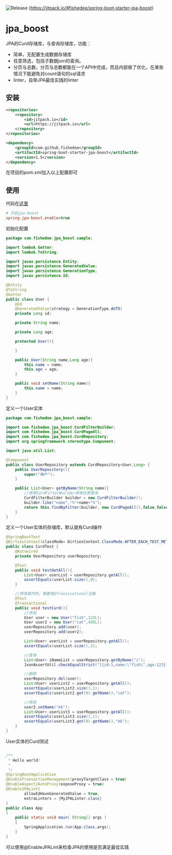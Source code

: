 ![Release](https://jitpack.io/v/fishedee/spring-boot-starter-jpa-boost.svg)
(https://jitpack.io/#fishedee/spring-boot-starter-jpa-boost)

# jpa_boost

JPA的Curd存储库，与查询存储库，功能：

* 简单，无配置生成数据存储库
* 任意筛选，包括子数据join的查询。
* 分页与总数，分页与总数都能在一个API中完成，而且内部做了优化，在某些情况下能避免对count语句的sql请求
* linter，自带JPA最佳实践的linter

## 安装

```xml
<repositories>
    <repository>
        <id>jitpack.io</id>
        <url>https://jitpack.io</url>
    </repository>
</repositories>

<dependency>
    <groupId>com.github.fishedee</groupId>
    <artifactId>spring-boot-starter-jpa-boost</artifactId>
    <version>1.5</version>
</dependency>
```

在项目的pom.xml加入以上配置即可

## 使用

代码在[这里](https://github.com/fishedee/spring-boot-starter-jpa-boost/tree/master/spring-boot-starter-jpa-boost-sample)

```ini
# 开启jpa-boost
spring.jpa-boost.enable=true
```

初始化配置

```java
package com.fishedee.jpa_boost.sample;

import lombok.Getter;
import lombok.ToString;

import javax.persistence.Entity;
import javax.persistence.GeneratedValue;
import javax.persistence.GenerationType;
import javax.persistence.Id;

@Entity
@ToString
@Getter
public class User {
    @Id
    @GeneratedValue(strategy = GenerationType.AUTO)
    private Long id;

    private String name;

    private Long age;

    protected User(){

    }

    public User(String name,Long age){
        this.name = name;
        this.age = age;
    }

    public void setName(String name){
        this.name = name;
    }
}
```

定义一个User实体

```java
package com.fishedee.jpa_boost.sample;

import com.fishedee.jpa_boost.CurdFilterBuilder;
import com.fishedee.jpa_boost.CurdPageAll;
import com.fishedee.jpa_boost.CurdRepository;
import org.springframework.stereotype.Component;

import java.util.List;

@Component
public class UserRepository extends CurdRepository<User,Long> {
    public UserRepository(){
        super("用户");
    }

    public List<User> getByName(String name){
        //使用CurdFilterBuilder来做任意查询
        CurdFilterBuilder builder = new CurdFilterBuilder();
        builder.like("name","%"+name+"%");
        return this.findByFilter(builder, new CurdPageAll(),false,false).getData();
    }
}
```

定义一个User实体的存储库，默认就有Curd操作

```java
@SpringBootTest
@DirtiesContext(classMode= DirtiesContext.ClassMode.AFTER_EACH_TEST_METHOD)
public class CurdTest {
    @Autowired
    private UserRepository userRepository;

    @Test
    public void testGetAll(){
        List<User> userList = userRepository.getAll();
        assertEquals(userList.size(),0);
    }

    //修改操作的，需要有@Transicational注解
    @Test
    @Transactional
    public void testCurd(){
        //添加
        User user = new User("fish",123L);
        User user2 = new User("cat",456L);
        userRepository.add(user);
        userRepository.add(user2);

        List<User> userList = userRepository.getAll();
        assertEquals(userList.size(),2);

        //查询
        List<User> iNameList = userRepository.getByName("i");
        JsonAssertUtil.checkEqualStrict("[{id:1,name:\"fish\",age:123}]",iNameList);

        //删除
        userRepository.del(user);
        List<User> userList2 = userRepository.getAll();
        assertEquals(userList2.size(),1);
        assertEquals(userList2.get(0).getName(),"cat");

        //修改
        user2.setName("mk");
        List<User> userList3 = userRepository.getAll();
        assertEquals(userList3.size(),1);
        assertEquals(userList3.get(0).getName(),"mk");
    }
}
```

User实体的Curd测试

```java

/**
 * Hello world!
 *
 */
@SpringBootApplication
@EnableTransactionManagement(proxyTargetClass = true)
@EnableAspectJAutoProxy(exposeProxy = true)
@EnableJPALint(
        allowIdHaveGeneratedValue = true,
        extraLinters = {MyJPALinter.class}
)
public class App 
{
    public static void main( String[] args )
    {
        SpringApplication.run(App.class,args);
    }
}
```

可以使用@EnableJPALint来检查JPA的使用是否满足最佳实践
